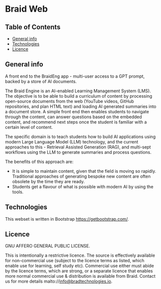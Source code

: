 # Braid Web 

## Table of Contents
* [General info](#general-info)
* [Technologies](#technologies)
* [Licence](#licence)

## General info
A front end to the BraidEng app - multi-user access to a GPT prompt, backed by a store of AI documents.

The Braid Engine is an AI-enabled Learning Management System (LMS). The objective is to be able to build a curriculum of content by processing open-source documents from the web (YouTube videos, GitHub repositories, and plan HTML text) and loading AI generated summaries into a document store. A simple front end then enables students to navigate through the content, can answer questions based on the embedded content, and recommend next steps once the student is familiar with a certain level of content. 

The specific domain is to teach students how to build AI applications using modern Large Language Model (LLM) technology, and the current approaches to this - Retrieval Assisted Generation (RAG), and multi-sept workflows using the LLM to generate summaries and process questions.

The benefits of this approach are:
- It is simple to maintain content, given that the field is moving so rapidly. Traditional approaches of generating bespoke new content are often obsolete by the time they are ready. 
- Students get a flavour of what is possible with modern AI by using the tools. 

## Technologies 
This webset is written in Bootstrap https://getbootstrap.com/. 

## Licence
GNU AFFERO GENERAL PUBLIC LICENSE.

This is intentionally a restrictive licence. The source is effectively available for non-commercial use (subject to the licence terms as listed, which enable use for learning, self study etc). Commercial use either must abide by the licence terms, which are strong, or a separate licence that enables more normal commercial use & distribution is available from Braid. Contact us for more details malto://info@bradtechnologies.io. 




